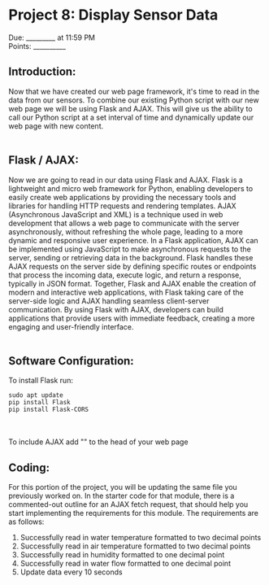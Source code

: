 
# Project 8: Display Sensor Data
Due: _________ at 11:59 PM <br>
Points: __________


## Introduction:
Now that we have created our web page framework, it's time to read in the data from our sensors. To combine our existing Python script with our new web page we will be using Flask and AJAX. This will give us the ability to call our Python script at a set interval of time and dynamically update our web page with new content.
<br><br>
## Flask / AJAX:
Now we are going to read in our data using Flask and AJAX. Flask is a lightweight and micro web framework for Python, enabling developers to easily create web applications by providing the necessary tools and libraries for handling HTTP requests and rendering templates. AJAX (Asynchronous JavaScript and XML) is a technique used in web development that allows a web page to communicate with the server asynchronously, without refreshing the whole page, leading to a more dynamic and responsive user experience. In a Flask application, AJAX can be implemented using JavaScript to make asynchronous requests to the server, sending or retrieving data in the background. Flask handles these AJAX requests on the server side by defining specific routes or endpoints that process the incoming data, execute logic, and return a response, typically in JSON format. Together, Flask and AJAX enable the creation of modern and interactive web applications, with Flask taking care of the server-side logic and AJAX handling seamless client-server communication. By using Flask with AJAX, developers can build applications that provide users with immediate feedback, creating a more engaging and user-friendly interface.
<br><br>

## Software Configuration:
To install Flask run:
`````````
sudo apt update
pip install Flask
pip install Flask-CORS
`````````
<br><br>
To include AJAX add "<script src="https://ajax.googleapis.com/ajax/libs/jquery/3.5.1/jquery.min.js"></script>" to the head of your web page

## Coding:
For this portion of the project, you will be updating the same file you previously worked on. In the starter code for that module, there is a commented-out outline for an AJAX fetch request, that should help you start implementing the requirements for this module. The requirements are as follows:

1. Successfully read in water temperature formatted to two decimal points
2. Successfully read in air temperature formatted to two decimal points
3. Successfully read in humidity formatted to one decimal point
4. Successfully read in water flow formatted to one decimal point
5. Update data every 10 seconds





















